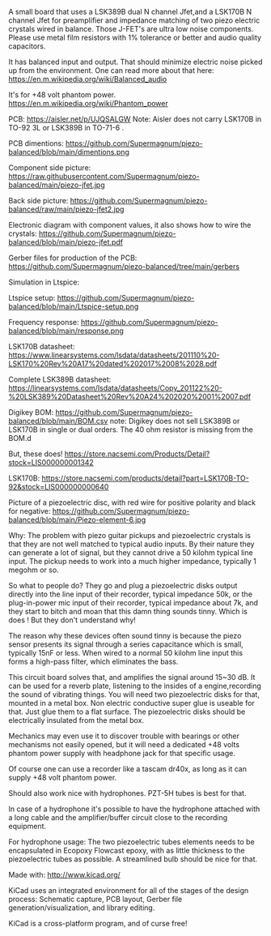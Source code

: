 
A small board that uses a LSK389B dual N channel Jfet,and a LSK170B N channel Jfet for preamplifier and impedance matching of two piezo electric crystals wired in balance.
Those J-FET's are ultra low noise components.
Please use metal film resistors with 1% tolerance or better and audio quality capacitors.

It has balanced input and output.
That should minimize electric noise picked up from the environment.
One can read more about that here:
https://en.m.wikipedia.org/wiki/Balanced_audio

It's for +48 volt phantom power.
https://en.m.wikipedia.org/wiki/Phantom_power

PCB:
https://aisler.net/p/UJQSALGW
Note: Aisler does not carry LSK170B in  TO-92 3L or LSK389B in TO-71-6 .

PCB dimentions:
https://github.com/Supermagnum/piezo-balanced/blob/main/dimentions.png

Component side picture:
https://raw.githubusercontent.com/Supermagnum/piezo-balanced/main/piezo-jfet.jpg

Back side picture:
https://github.com/Supermagnum/piezo-balanced/raw/main/piezo-jfet2.jpg

Electronic diagram with component values, it also shows how to wire the crystals:
https://github.com/Supermagnum/piezo-balanced/blob/main/piezo-jfet.pdf

Gerber files for production of the PCB:
https://github.com/Supermagnum/piezo-balanced/tree/main/gerbers

Simulation in Ltspice:

Ltspice setup:
https://github.com/Supermagnum/piezo-balanced/blob/main/Ltspice-setup.png

Frequency response:
https://github.com/Supermagnum/piezo-balanced/blob/main/response.png

LSK170B datasheet:
https://www.linearsystems.com/lsdata/datasheets/201110%20-LSK170%20Rev%20A17%20dated%202017%2008%2028.pdf

Complete LSK389B datasheet:
https://linearsystems.com/lsdata/datasheets/Copy_201122%20-%20LSK389%20Datasheet%20Rev%20A24%202020%2001%2007.pdf

Digikey BOM:
https://github.com/Supermagnum/piezo-balanced/blob/main/BOM.csv
note:
Digikey does not sell LSK389B or LSK170B in single or dual orders.
The 40 ohm resistor is missing from the BOM.d

But, these does! 
https://store.nacsemi.com/Products/Detail?stock=LIS000000001342

LSK170B:
https://store.nacsemi.com/products/detail?part=LSK170B-TO-92&stock=LIS000000000640

Picture of a piezoelectric disc, with red wire for positive polarity and black for negative:
https://github.com/Supermagnum/piezo-balanced/blob/main/Piezo-element-6.jpg

Why: 
The problem with piezo guitar pickups and piezoelectric crystals is that they are not well matched to typical audio inputs.
By their nature they can generate a lot of signal, but they cannot drive a 50 kilohm typical line input. 
The pickup needs to work into a much higher impedance, typically 1 megohm or so.

So what to people do? 
They go and plug a piezoelectric disks output directly into the line input of their recorder, 
typical impedance 50k, or the plug-in-power mic input of their recorder, typical impedance about 7k,
and they start to bitch and moan that this damn thing sounds tinny. 
Which is does ! But they don't understand why!

The reason why these devices often sound tinny is because the piezo sensor 
presents its signal through a series capacitance which is small, typically 15nF or less. 
When wired to a normal 50 kilohm line input this forms a high-pass filter, which eliminates the bass.

This circuit board solves that, and amplifies the signal around 15~30 dB. 
It can be used for a reverb plate, listening to the insides of a engine,recording the sound of vibrating things.
You will need two piezoelectric disks for that, mounted in a metal box. 
Non electric conductive super glue is useable for that. Just glue them to a flat surface.
The piezoelectric disks should be electrically insulated from the metal box.

Mechanics may even use it to discover trouble with bearings or other mechanisms not easily opened,
but it will need a dedicated +48 volts phantom power supply with headphone jack for that specific usage. 

Of course one can use a recorder like a tascam dr40x, as long as it can supply +48 volt phantom power.

Should also work nice with hydrophones.
PZT-5H tubes is best for that.

In case of a hydrophone it's possible to have the hydrophone attached with a long cable and the amplifier/buffer circuit close to the recording equipment. 

For hydrophone usage:
The two piezoelectric tubes elements needs to be encapsulated in Ecopoxy Flowcast epoxy, with as little thickness to the  piezoelectric tubes as possible. 
A streamlined bulb should be nice for that. 

Made with:
http://www.kicad.org/

KiCad uses an integrated environment for all of the stages of the design process: Schematic capture, PCB layout, Gerber file generation/visualization, and library editing.

KiCad is a cross-platform program, and of curse free!


